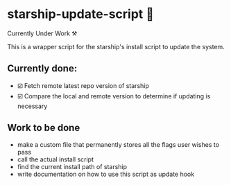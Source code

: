 # starship-update-script 🚀

Currently Under Work ⚒️

This is a wrapper script for the starship's install script to update the system.

## Currently done:

- :ballot_box_with_check: Fetch remote latest repo version of starship
- :ballot_box_with_check: Compare the local and remote version to determine if updating is necessary

## Work to be done

- make a custom file that permanently stores all the flags user wishes to pass
- call the actual install script
- find the current install path of starship
- write documentation on how to use this script as update hook